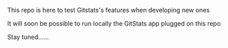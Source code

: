 This repo is here to test Gitstats's features when developing new ones

It will soon be possible to run locally the GitStats app plugged on this repo

Stay tuned......
